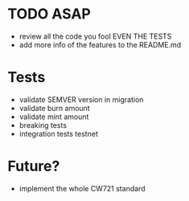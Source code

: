 # TODO ASAP
* review all the code you fool EVEN THE TESTS
* add more info of the features to the README.md

# Tests
* validate SEMVER version in migration
* validate burn amount
* validate mint amount
* breaking tests
* integration tests testnet

# Future?
* implement the whole CW721 standard